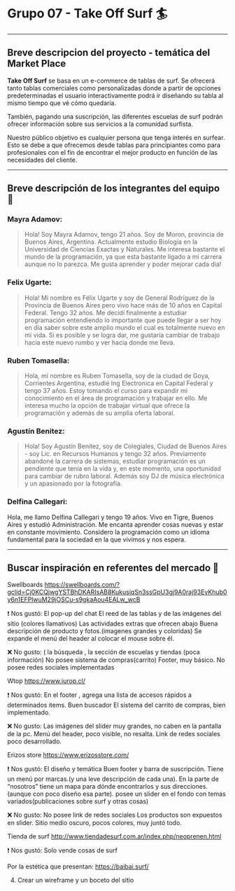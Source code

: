 # Grupo 07 - Take Off Surf :surfer:

---

## Breve descripcion del proyecto - temática del Market Place 

**Take Off Surf** se basa en un e-commerce de tablas de surf. Se ofrecerá tanto tablas comerciales como personalizadas donde a partir de opciones predeterminadas el usuario interactivamente podrá ir diseñando su tabla al mismo tiempo que vé cómo quedaría. 

También, pagando una suscripción, las diferentes escuelas de surf podrán ofrecer información sobre sus servicios a la comunidad surfista.

Nuestro público objetivo es cualquier persona que tenga interés en surfear. Esto se debe a que ofrecemos desde tablas para principiantes como para profesionales con el fin de encontrar el mejor producto en función de las necesidades del cliente.

---

## Breve descripción de los integrantes del equipo :busts_in_silhouette:

### Mayra Adamov:
>Hola! Soy Mayra Adamov, tengo 21 años. Soy de Moron, provincia de Buenos Aires, Argentina. Actualmente estudio Biología en la Universidad de Ciencias Exactas y Naturales. Me interesa bastante el mundo de la programación, ya que esta bastante ligado a mi carrera aunque no lo parezca. Me gusta aprender y poder mejorar cada dia!

### Felix Ugarte:
>Hola! Mi nombre es Félix Ugarte y soy de General Rodríguez de la Provincia de Buenos Aires pero vivo hace más de 10 años en Capital Federal. Tengo 32 años. Me decidí finalmente a estudiar programación entendiendo lo importante que puede llegar a ser hoy en día saber sobre este amplio mundo el cual es totalmente nuevo en mi vida. Si es posible y se logra dar, me gustaría cambiar de trabajo hacia este nuevo rumbo y ver hacia donde me lleva.

### Ruben Tomasella:
>Hola, mi nombre es Ruben Tomasella, soy de la ciudad de Goya, Corrientes Argentina,  estudié Ing Electronica en Capital Federal y tengo 37 años. Estoy tomando el curso para expandir mi conocimiento en el área de programación y trabajar en ello. Me interesa mucho la opción de trabajar virtual que ofrece la programación y además de su amplia oferta laboral.

### Agustín Benitez:
>Hola! Soy Agustín Benitez, soy de Colegiales, Ciudad de Buenos Aires - soy Lic. en Recursos Humanos y tengo 32 años. Previamente abandoné la carrera de sistemas, estudiar programación es un pendiente que tenía en la vida y, en este momento, una oportunidad para cambiar de rubro laboral. Además soy DJ de música electrónica y un apasionado por la fotografía.  
 
### Delfina Callegari:
Hola, me llamo Delfina Callegari y tengo 19 años. Vivo en Tigre, Buenos Aires y estudió Administración. Me encanta aprender cosas nuevas y estar en constante movimiento. Considero la programación como un idioma fundamental para la sociedad en la que vivimos y nos espera.

---


## Buscar inspiración en referentes del mercado :department_store:

Swellboards https://swellboards.com/?gclid=Cj0KCQjwgYSTBhDKARIsAB8KukusiqSn3ssGpU3gj9A0raj93EvKhub0y6n1EFPlwuM29jOSCu-s9gkaAou4EALw_wcB

:heavy_exclamation_mark: Nos gustó:
El pop-up del chat
El reed de las tablas y de las imágenes del sitio (colores llamativos)
Las actividades extras que ofrecen abajo
Buena descripción de producto y fotos.(imagenes grandes y coloridas)
Se expande el menú del header al colocar el mouse sobre él.

:x: No gusto:
 ( la búsqueda , la sección de escuelas y tiendas (poca información)
No posee sistema de compras(carrito)
Footer, muy básico.
No posee redes sociales implementadas

Wtop https://www.iurop.cl/

:heavy_exclamation_mark: Nos gustó:
En el footer , agrega una lista de accesos rápidos a determinados items.
Buen buscador
El sistema del carrito de compras, bien implementado.

:x: No gusto:
Las imágenes del slider muy grandes, no caben en la pantalla de la pc.
Menú del header, poco visible, no resalta.
Link de redes sociales poco desarrollado.


Erizos store https://www.erizosstore.com/

:heavy_exclamation_mark: Nos gustó:
El diseño y temática
Buen footer y barra de suscripción.
Tiene un menú por marcas.(y una leve descripción de cada una).
En la parte de “nosotros” tiene un mapa para dónde encontrarlos y sus direcciones.(aunque con poco diseño esa parte).
posee un slider en el fondo con temas variados(publicaciones sobre surf y otras cosas)

:x: No gusto:
No posee link de redes sociales
Los productos son expuestos en slider.
Sitio medio oscuro, pocos colores, muy juntó todo.



Tienda de surf http://www.tiendadesurf.com.ar/index.php/neoprenen.html

:heavy_exclamation_mark: Nos gustó:
Solo vende cosas de surf


Por la estética que presentan:
https://baibai.surf/



4. Crear un wireframe y un boceto del sitio


